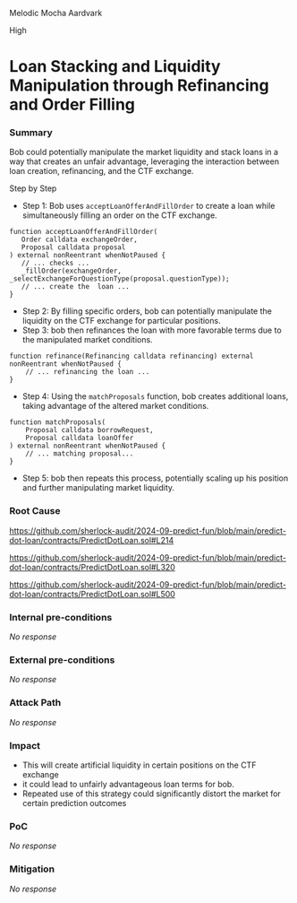 Melodic Mocha Aardvark

High

# Loan Stacking and Liquidity Manipulation through Refinancing and Order Filling

### Summary

Bob could potentially manipulate the market liquidity and stack loans in a way that creates an unfair advantage, leveraging the interaction between loan creation, refinancing, and the CTF exchange.

Step by Step 

 - Step 1: Bob uses `acceptLoanOfferAndFillOrder` to create a loan while simultaneously filling an order on the CTF exchange.
 ```solidity 
function acceptLoanOfferAndFillOrder(
    Order calldata exchangeOrder,
    Proposal calldata proposal
) external nonReentrant whenNotPaused {
    // ... checks ...
    _fillOrder(exchangeOrder, _selectExchangeForQuestionType(proposal.questionType));
    // ... create the  loan ...
}
```
- Step 2: By filling specific orders, bob can potentially manipulate the liquidity on the CTF exchange for particular positions.
- Step 3: bob then refinances the loan with more favorable terms due to the manipulated market conditions.
```solidity
function refinance(Refinancing calldata refinancing) external nonReentrant whenNotPaused {
    // ... refinancing the loan ...
}
```
- Step 4: Using the `matchProposals` function, bob creates additional loans, taking advantage of the altered market conditions.
```solidity
function matchProposals(
    Proposal calldata borrowRequest,
    Proposal calldata loanOffer
) external nonReentrant whenNotPaused {
    // ... matching proposal...
}
```
- Step 5: bob then repeats this process, potentially scaling up his position and further manipulating market liquidity.

### Root Cause

https://github.com/sherlock-audit/2024-09-predict-fun/blob/main/predict-dot-loan/contracts/PredictDotLoan.sol#L214

https://github.com/sherlock-audit/2024-09-predict-fun/blob/main/predict-dot-loan/contracts/PredictDotLoan.sol#L320

https://github.com/sherlock-audit/2024-09-predict-fun/blob/main/predict-dot-loan/contracts/PredictDotLoan.sol#L500

### Internal pre-conditions

_No response_

### External pre-conditions

_No response_

### Attack Path

_No response_

### Impact

- This will create artificial liquidity in certain positions on the CTF exchange
- it could lead to unfairly advantageous loan terms for bob.
- Repeated use of this strategy could significantly distort the market for certain prediction outcomes

### PoC

_No response_

### Mitigation

_No response_